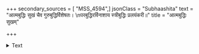 +++
secondary_sources = [ "MSS_4594",]
jsonClass = "Subhaashita"
text = "आत्मबुद्धिः सुखं चैव गुरुबुद्धिर्विशेषतः।  \nपरबुद्धिरर्विनाशाय स्त्रीबुद्धिः प्रलयंकरी॥"
title = "आत्मबुद्धिः सुखम्"

+++

<details><summary>Text</summary>

आत्मबुद्धिः सुखं चैव गुरुबुद्धिर्विशेषतः।  
परबुद्धिरर्विनाशाय स्त्रीबुद्धिः प्रलयंकरी॥
</details>
